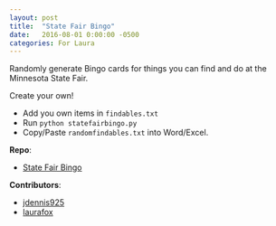```yaml
---
layout: post
title:  "State Fair Bingo"
date:   2016-08-01 0:00:00 -0500
categories: For Laura
---
```


Randomly generate Bingo cards for things you can find and do at the Minnesota State Fair. 

Create your own!
- Add you own items in `findables.txt`
- Run `python statefairbingo.py`
- Copy/Paste `randomfindables.txt` into Word/Excel.

__Repo__:
- [State Fair Bingo]

__Contributors__:
- [jdennis925]
- [laurafox]

[jdennis925]: https://github.com/jdennis925
[laurafox]: https://github.com/laurafox
[State Fair Bingo]: https://github.com/jdennis925/ForLaura/tree/master/StateFairBingo